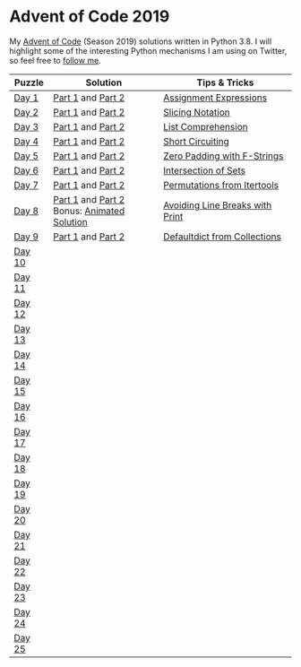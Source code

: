 # Advent of Code 2019
My [Advent of Code](https://adventofcode.com/2019) (Season 2019) solutions written in Python 3.8. I will highlight some of the interesting Python mechanisms I am using on Twitter, so feel free to [follow me](https://twitter.com/Dementophobia).

| Puzzle                                         | Solution                                                     | Tips & Tricks                                                |
| ---------------------------------------------- | ------------------------------------------------------------ | ------------------------------------------------------------ |
| [Day 1](https://adventofcode.com/2019/day/1)   | [Part 1](./2019_01_p1.py) and [Part 2](./2019_01_p2.py)      | [Assignment Expressions](https://twitter.com/Dementophobia/status/1201027632349040640) |
| [Day 2](https://adventofcode.com/2019/day/2)   | [Part 1](./2019_02_p1.py) and [Part 2](./2019_02_p2.py)      | [Slicing Notation](https://twitter.com/Dementophobia/status/1201382006774468608) |
| [Day 3](https://adventofcode.com/2019/day/3)   | [Part 1](./2019_03_p1.py) and [Part 2](./2019_03_p2.py)      | [List Comprehension](https://twitter.com/Dementophobia/status/1201749348083781632) |
| [Day 4](https://adventofcode.com/2019/day/4)   | [Part 1](./2019_04_p1.py) and [Part 2](./2019_04_p2.py)      | [Short Circuiting](https://twitter.com/Dementophobia/status/1202108904429309952) |
| [Day 5](https://adventofcode.com/2019/day/5)   | [Part 1](./2019_05_p1.py) and [Part 2](./2019_05_p2.py)      | [Zero Padding with F-Strings](https://twitter.com/Dementophobia/status/1202487898194546689) |
| [Day 6](https://adventofcode.com/2019/day/6)   | [Part 1](./2019_06_p1.py) and [Part 2](./2019_06_p2.py)      | [Intersection of Sets](https://twitter.com/Dementophobia/status/1202848979328876546) |
| [Day 7](https://adventofcode.com/2019/day/7)   | [Part 1](./2019_07_p1.py) and [Part 2](./2019_07_p2.py)      | [Permutations from Itertools](https://twitter.com/Dementophobia/status/1203214917697970178) |
| [Day 8](https://adventofcode.com/2019/day/8)   | [Part 1](./2019_08_p1.py) and [Part 2](./2019_08_p2.py) <br />Bonus: [Animated Solution](./extras/README.md#day-8---animation-using-python-and-gimp) | [Avoiding Line Breaks with Print](https://twitter.com/Dementophobia/status/1203560697940119553) |
| [Day 9](https://adventofcode.com/2019/day/9)   | [Part 1](./2019_09_p1.py) and [Part 2](./2019_09_p2.py)      | [Defaultdict from Collections](https://twitter.com/Dementophobia/status/1203932274280022017) |
| [Day 10](https://adventofcode.com/2019/day/10) |                                                              |                                                              |
| [Day 11](https://adventofcode.com/2019/day/11) |                                                              |                                                              |
| [Day 12](https://adventofcode.com/2019/day/12) |                                                              |                                                              |
| [Day 13](https://adventofcode.com/2019/day/13) |                                                              |                                                              |
| [Day 14](https://adventofcode.com/2019/day/14) |                                                              |                                                              |
| [Day 15](https://adventofcode.com/2019/day/15) |                                                              |                                                              |
| [Day 16](https://adventofcode.com/2019/day/16) |                                                              |                                                              |
| [Day 17](https://adventofcode.com/2019/day/17) |                                                              |                                                              |
| [Day 18](https://adventofcode.com/2019/day/18) |                                                              |                                                              |
| [Day 19](https://adventofcode.com/2019/day/19) |                                                              |                                                              |
| [Day 20](https://adventofcode.com/2019/day/20) |                                                              |                                                              |
| [Day 21](https://adventofcode.com/2019/day/21) |                                                              |                                                              |
| [Day 22](https://adventofcode.com/2019/day/22) |                                                              |                                                              |
| [Day 23](https://adventofcode.com/2019/day/23) |                                                              |                                                              |
| [Day 24](https://adventofcode.com/2019/day/24) |                                                              |                                                              |
| [Day 25](https://adventofcode.com/2019/day/25) |                                                              |                                                              |

